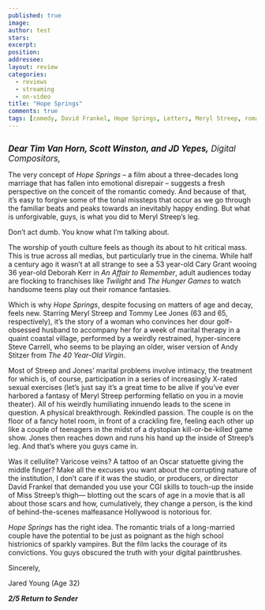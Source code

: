 ```yaml
---
published: true
image:
author: test 
stars: 
excerpt: 
position: 
addressee: 
layout: review
categories:
  - reviews
  - streaming
  - on-video
title: "Hope Springs"
comments: true
tags: [comedy, David Frankel, Hope Springs, Letters, Meryl Streep, romance, Romantic Comedy, Tommy Lee Jones]
---
```

<div><p><span class="full-image-block ssNonEditable"><span><a href="/letters/2012/8/9/hope-springs.html"><img src="http://static.squarespace.com/static/5005f6bcc4aa41161b33e89e/5329cf1fe4b07c068ebf74de/5329cf1fe4b07c068ebf75f6/1344542250813/hope-springs.jpg" alt="" /></a></span></span></p>
<p><em style="font-size:120%;"><strong>Dear Tim Van Horn, Scott Winston, and JD Yepes,</strong> Digital Compositors,</em></p>
<p>The very concept of <em>Hope Springs</em> &ndash; a film about a three-decades long marriage that has fallen into emotional disrepair &ndash; suggests a fresh perspective on the conceit of the romantic comedy. And because of that, it&rsquo;s easy to forgive some of the tonal missteps that occur as we go through the familiar beats and peaks towards an inevitably happy ending. But what is unforgivable, guys, is what you did to Meryl Streep&rsquo;s leg.&nbsp;&nbsp;</p>
<p>Don&rsquo;t act dumb. You know what I&rsquo;m talking about.</p>
<p>The worship of youth culture feels as though its about to hit critical mass. This is true across all medias, but particularly true in the cinema. While half a century ago it wasn&rsquo;t at all strange to see a 53 year-old Cary Grant wooing 36 year-old Deborah Kerr in <em>An Affair to Remember</em>, adult audiences today are flocking to franchises like <em>Twilight</em> and <em>The Hunger Games</em> to watch handsome teens play out their romance fantasies.</p>
<p>Which is why <em>Hope Springs</em>, despite focusing on matters of age and decay, feels new. Starring Meryl Streep and Tommy Lee Jones (63 and 65, respectively), it&rsquo;s the story of a woman who convinces her dour golf-obsessed husband to accompany her for a week of marital therapy in a quaint coastal village, performed by a weirdly restrained, hyper-sincere Steve Carrell, who seems to be playing an older, wiser version of Andy Stitzer from <em>The 40 Year-Old Virgin</em>. &nbsp;&nbsp;</p>
<p>Most of Streep and Jones&rsquo; marital problems involve intimacy, the treatment for which is, of course, participation in a series of increasingly X-rated sexual exercises (let&rsquo;s just say it&rsquo;s a great time to be alive if you&rsquo;ve ever harbored a fantasy of Meryl Streep performing fellatio on you in a movie theater). All of his weirdly humiliating innuendo leads to the scene in question. A physical breakthrough. Rekindled passion. The couple is on the floor of a fancy hotel room, in front of a crackling fire, feeling each other up like a couple of teenagers in the midst of a dystopian kill-or-be-killed game show. Jones then reaches down and runs his hand up the inside of Streep&rsquo;s leg. And that&rsquo;s where you guys came in.</p>
<p>Was it cellulite? Varicose veins? A tattoo of an Oscar statuette giving the middle finger? Make all the excuses you want about the corrupting nature of the institution, I don&rsquo;t care if it was the studio, or producers, or director David Frankel that demanded you use your CGI skills to touch-up the inside of Miss Streep&rsquo;s thigh&mdash; blotting out the scars of age in a movie that is all about those scars and how, cumulatively, they change a person, is the kind of behind-the-scenes malfeasance Hollywood is notorious for.</p>
<p><em>Hope Springs</em> has the right idea. The romantic trials of a long-married couple have the potential to be just as poignant as the high school histrionics of sparkly vampires. But the film lacks the courage of its convictions. You guys obscured the truth with your digital paintbrushes.</p>
<p>Sincerely,</p>
<p>Jared Young (Age 32)</p>
<p><em><strong>2/5 Return to Sender</strong></em></p></div>
